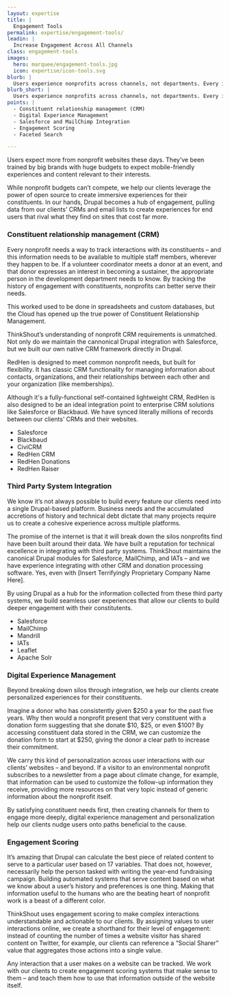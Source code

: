 ```yaml
---
layout: expertise
title: |
  Engagement Tools
permalink: expertise/engagement-tools/
leadin: | 
  Increase Engagement Across All Channels
class: engagement-tools  
images:
  hero: marquee/engagement-tools.jpg
  icon: expertise/icon-tools.svg
blurb: |
  Users experience nonprofits across channels, not departments. Every interaction is an opportunity to increase their engagement – or lose their support entirely. We help our clients break information out of silos and flow across their distributed third-party systems. We understand constituent management systems so well, we even developed our own. Learn what RedHen CRM can do for you.
blurb_short: |
  Users experience nonprofits across channels, not departments. Every interaction is an opportunity to increase their engagement.
points: |
  - Constituent relationship management (CRM) 
  - Digital Experience Management
  - Salesforce and MailChimp Integration
  - Engagement Scoring
  - Faceted Search

---
```


Users expect more from nonprofit websites these days. They’ve been trained by big brands with huge budgets to expect mobile-friendly experiences and content relevant to their interests.

While nonprofit budgets can’t compete, we help our clients leverage the power of open source to create immersive experiences for their constituents. In our hands, Drupal becomes a hub of engagement, pulling data from our clients’ CRMs and email lists to create experiences for end users that rival what they find on sites that cost far more.

### Constituent relationship management (CRM)

Every nonprofit needs a way to track interactions with its constituents – and this information needs to be available to multiple staff members, wherever they happen to be. If a volunteer coordinator meets a donor at an event, and that donor expresses an interest in becoming a sustainer, the appropriate person in the development department needs to know. By tracking the history of engagement with constituents, nonprofits can better serve their needs.

This worked used to be done in spreadsheets and custom databases, but the Cloud has opened up the true power of Constituent Relationship Management.

ThinkShout’s understanding of nonprofit CRM requirements is unmatched. Not only do we maintain the cannonical Drupal integration with Salesforce, but we built our own native CRM framework directly in Drupal.

RedHen is designed to meet common nonprofit needs, but built for flexibility. It has classic CRM functionality for managing information about contacts, organizations, and their relationships between each other and your organization (like memberships). 

Although it's a fully-functional self-contained lightweight CRM, RedHen is also designed to be an ideal integration point to enterprise CRM solutions like Salesforce or Blackbaud. We have synced literally millions of records between our clients’ CRMs and their websites.

* Salesforce
* Blackbaud
* CiviCRM
* RedHen CRM
* RedHen Donations
* RedHen Raiser

### Third Party System Integration

We know it’s not always possible to build every feature our clients need into a single Drupal-based platform. Business needs and the accumulated accretions of history and technical debt dictate that many projects require us to create a cohesive experience across multiple platforms. 

The promise of the internet is that it will break down the silos nonprofits find have been built around their data. We have built a reputation for technical excellence in integrating with third party systems. ThinkShout maintains the canonical Drupal modules for Salesforce, MailChimp, and IATs – and we have experience integrating with other CRM and donation processing software. Yes, even with [Insert Terrifyingly Proprietary Company Name Here].

By using Drupal as a hub for the information collected from these third party systems, we build seamless user experiences that allow our clients to build deeper engagement with their constitutents.

* Salesforce
* MailChimp
* Mandrill
* IATs
* Leaflet
* Apache Solr

### Digital Experience Management

Beyond breaking down silos through integration, we help our clients create personalized experiences for their constituents.

Imagine a donor who has consistently given $250 a year for the past five years. Why then would a nonprofit present that very constituent with a donation form suggesting that she donate $10, $25, or even $100? By accessing constituent data stored in the CRM, we can customize the donation form to start at $250, giving the donor a clear path to increase their commitment.

We carry this kind of personalization across user interactions with our clients’ websites – and beyond. If a visitor to an environmental nonprofit subscribes to a newsletter from a page about climate change, for example, that information can be used to customize the follow-up information they receive, providing more resources on that very topic instead of generic information about the nonprofit itself.

By satisfying constituent needs first, then creating channels for them to engage more deeply, digital experience management and personalization help our clients nudge users onto paths beneficial to the cause.

### Engagement Scoring

It’s amazing that Drupal can calculate the best piece of related content to serve to a particular user based on 17 variables. That does not, however, necessarily help the person tasked with writing the year-end fundraising campaign. Building automated systems that serve content based on what we know about a user’s history and preferences is one thing. Making that information useful to the humans who are the beating heart of nonprofit work is a beast of a different color. 

ThinkShout uses engagement scoring to make complex interactions understandable and actionable to our clients. By assigning values to user interactions online, we create a shorthand for their level of engagement: instead of counting the number of times a website visitor has shared content on Twitter, for example, our clients can reference a “Social Sharer” value that aggregates those actions into a single value.

Any interaction that a user makes on a website can be tracked. We work with our clients to create engagement scoring systems that make sense to them – and teach them how to use that information outside of the website itself.